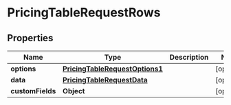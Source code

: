 

# PricingTableRequestRows


## Properties

Name | Type | Description | Notes
------------ | ------------- | ------------- | -------------
**options** | [**PricingTableRequestOptions1**](PricingTableRequestOptions1.md) |  |  [optional]
**data** | [**PricingTableRequestData**](PricingTableRequestData.md) |  |  [optional]
**customFields** | **Object** |  |  [optional]



